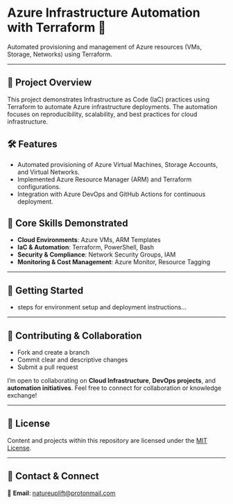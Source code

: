 # Azure Infrastructure Automation with Terraform 🚀

Automated provisioning and management of Azure resources (VMs, Storage, Networks) using Terraform.

---

## 📖 Project Overview

This project demonstrates Infrastructure as Code (IaC) practices using Terraform to automate Azure infrastructure deployments. The automation focuses on reproducibility, scalability, and best practices for cloud infrastructure.

## 🛠️ Features

- Automated provisioning of Azure Virtual Machines, Storage Accounts, and Virtual Networks.
- Implemented Azure Resource Manager (ARM) and Terraform configurations.
- Integration with Azure DevOps and GitHub Actions for continuous deployment.

## 🌟 Core Skills Demonstrated

- **Cloud Environments**: Azure VMs, ARM Templates
- **IaC & Automation**: Terraform, PowerShell, Bash
- **Security & Compliance**: Network Security Groups, IAM
- **Monitoring & Cost Management**: Azure Monitor, Resource Tagging

---

## 📌 Getting Started

- steps for environment setup and deployment instructions...

---

## 🤝 Contributing & Collaboration

- Fork and create a branch
- Commit clear and descriptive changes
- Submit a pull request

I’m open to collaborating on **Cloud Infrastructure**, **DevOps projects**, and **automation initiatives**. Feel free to connect for collaboration or knowledge exchange!

---

## 📜 License

Content and projects within this repository are licensed under the [MIT License](LICENSE).

---

## 📧 Contact & Connect

📩 **Email**: [natureuplift@protonmail.com](mailto:natureuplift@protonmail.com)  
<!-- 🔗 **LinkedIn**: [Arnaldo Sepulveda](https://www.linkedin.com/in/arnaldo-sepulveda) -->

